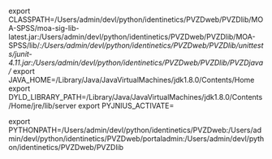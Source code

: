 export CLASSPATH=/Users/admin/devl/python/identinetics/PVZDweb/PVZDlib/MOA-SPSS/moa-sig-lib-latest.jar:/Users/admin/devl/python/identinetics/PVZDweb/PVZDlib/MOA-SPSS/lib/*:/Users/admin/devl/python/identinetics/PVZDweb/PVZDlib/unittests/junit-4.11.jar:/Users/admin/devl/python/identinetics/PVZDweb/PVZDlib/PVZDjava/*
export JAVA_HOME=/Library/Java/JavaVirtualMachines/jdk1.8.0/Contents/Home
export DYLD_LIBRARY_PATH=/Library/Java/JavaVirtualMachines/jdk1.8.0/Contents/Home/jre/lib/server
export PYJNIUS_ACTIVATE=


export PYTHONPATH=/Users/admin/devl/python/identinetics/PVZDweb:/Users/admin/devl/python/identinetics/PVZDweb/portaladmin:/Users/admin/devl/python/identinetics/PVZDweb/PVZDlib
